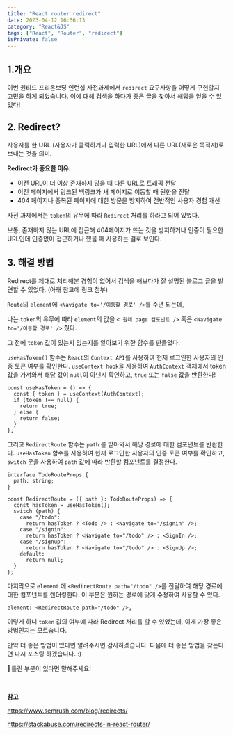 ```yaml
---
title: "React router redirect"
date: 2023-04-12 16:56:13
category: "React&JS"
tags: ["React", "Router", "redirect"]
isPrivate: false
---
```


## 1.개요

이번 원티드 프리온보딩 인턴십 사전과제에서 `redirect` 요구사항을 어떻게 구현할지 고민을 하게 되었습니다. 이에 대해 검색을 하다가 좋은 글을 찾아서 해답을 얻을 수 있었다!

## 2. Redirect?

사용자를 한 URL (사용자가 클릭하거나 입력한 URL)에서 다른 URL(새로운 목적지)로 보내는 것을 의미.

**Redirect가 중요한 이유:**

- 이전 URL이 더 이상 존재하지 않을 때 다른 URL로 트래픽 전달
- 이전 페이지에서 링크된 백링크가 새 페이지로 이동할 때 권한을 전달
- 404 페이지나 중복된 페이지에 대한 방문을 방지하여 전반적인 사용자 경험 개선

사전 과제에서는 `token`의 유무에 따라 `Redirect` 처리를 하라고 되어 있었다.

보통, 존재하지 않는 URL에 접근해 404페이지가 뜨는 것을 방지하거나 인증이 필요한 URL인데 인증없이 접근하거나 했을 때 사용하는 걸로 보인다.

## 3. 해결 방법

Redirect를 제대로 처리해본 경험이 없어서 검색을 해보다가 잘 설명된 블로그 글을 발견할 수 있었다. (아래 참고에 링크 첨부)

`Route`의 `element`에 `<Navigate to='/이동할 경로' />`를 주면 되는데,

나는 `token`의 유무에 따라 `element`의 값을 `< 원래 page 컴포넌트 />` 혹은 `<Navigate to='/이동할 경로' />` 줬다.

그 전에 `token` 값이 있는지 없는지를 알아보기 위한 함수를 만들었다.

`useHasToken()` 함수는 `React`의 `Context API`를 사용하여 현재 로그인한 사용자의 인증 토큰 여부를 확인한다. `useContext hook`을 사용하여 `AuthContext` 객체에서 token 값을 가져와서 해당 값이 `null`이 아닌지 확인하고, `true` 또는 `false` 값을 반환한다!

```tsx
const useHasToken = () => {
  const { token } = useContext(AuthContext);
  if (token !== null) {
    return true;
  } else {
    return false;
  }
};
```

그리고 `RedirectRoute` 함수는 `path` 를 받아와서 해당 경로에 대한 컴포넌트를 반환한다. `useHasToken` 함수를 사용하여 현재 로그인한 사용자의 인증 토큰 여부를 확인하고, `switch` 문을 사용하여 `path` 값에 따라 반환할 컴포넌트를 결정한다.

```tsx
interface TodoRouteProps {
  path: string;
}

const RedirectRoute = ({ path }: TodoRouteProps) => {
  const hasToken = useHasToken();
  switch (path) {
    case "/todo":
      return hasToken ? <Todo /> : <Navigate to="/signin" />;
    case "/signin":
      return hasToken ? <Navigate to="/todo" /> : <SignIn />;
    case "/signup":
      return hasToken ? <Navigate to="/todo" /> : <SignUp />;
    default:
      return null;
  }
};
```

마지막으로 `element` 에 `<RedirectRoute path="/todo" />`를 전달하여 해당 경로에 대한 컴포넌트를 렌더링한다. 이 부분은 원하는 경로에 맞게 수정하여 사용할 수 있다.

```tsx
element: <RedirectRoute path="/todo" />,
```

이렇게 하니 `token` 값의 여부에 따라 Redirect 처리를 할 수 있었는데, 이게 가장 좋은 방법인지는 모르습니다.

만약 더 좋은 방법이 있다면 알려주시면 감사하겠습니다. 다음에 더 좋은 방법을 찾는다면 다시 포스팅 하겠습니다. :)

📍틀린 부분이 있다면 말해주세요!

<br />

**참고**

https://www.semrush.com/blog/redirects/

https://stackabuse.com/redirects-in-react-router/
